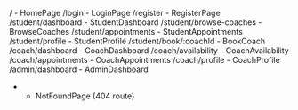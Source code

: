 / - HomePage
/login - LoginPage
/register - RegisterPage
/student/dashboard - StudentDashboard
/student/browse-coaches - BrowseCoaches
/student/appointments - StudentAppointments
/student/profile - StudentProfile
/student/book/:coachId - BookCoach
/coach/dashboard - CoachDashboard
/coach/availability - CoachAvailability
/coach/appointments - CoachAppointments
/coach/profile - CoachProfile
/admin/dashboard - AdminDashboard
* - NotFoundPage (404 route)
